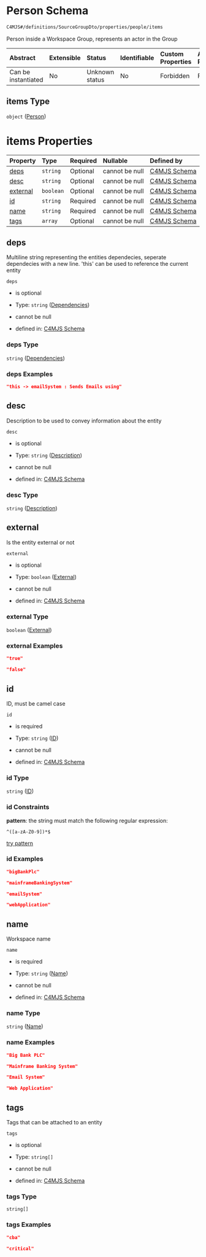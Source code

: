 # Person Schema

```txt
C4MJS#/definitions/SourceGroupDto/properties/people/items
```

Person inside a Workspace Group, represents an actor in the Group

| Abstract            | Extensible | Status         | Identifiable | Custom Properties | Additional Properties | Access Restrictions | Defined In                                                                            |
| :------------------ | :--------- | :------------- | :----------- | :---------------- | :-------------------- | :------------------ | :------------------------------------------------------------------------------------ |
| Can be instantiated | No         | Unknown status | No           | Forbidden         | Forbidden             | none                | [source-workspace.schema.json\*](source-workspace.schema.json "open original schema") |

## items Type

`object` ([Person](source-workspace-definitions-person.md))

# items Properties

| Property              | Type      | Required | Nullable       | Defined by                                                                                                                          |
| :-------------------- | :-------- | :------- | :------------- | :---------------------------------------------------------------------------------------------------------------------------------- |
| [deps](#deps)         | `string`  | Optional | cannot be null | [C4MJS Schema](source-workspace-definitions-person-properties-dependencies.md "C4MJS#/definitions/SourcePersonDto/properties/deps") |
| [desc](#desc)         | `string`  | Optional | cannot be null | [C4MJS Schema](source-workspace-definitions-person-properties-description.md "C4MJS#/definitions/SourcePersonDto/properties/desc")  |
| [external](#external) | `boolean` | Optional | cannot be null | [C4MJS Schema](source-workspace-definitions-person-properties-external.md "C4MJS#/definitions/SourcePersonDto/properties/external") |
| [id](#id)             | `string`  | Required | cannot be null | [C4MJS Schema](source-workspace-definitions-person-properties-id.md "C4MJS#/definitions/SourcePersonDto/properties/id")             |
| [name](#name)         | `string`  | Required | cannot be null | [C4MJS Schema](source-workspace-definitions-person-properties-name.md "C4MJS#/definitions/SourcePersonDto/properties/name")         |
| [tags](#tags)         | `array`   | Optional | cannot be null | [C4MJS Schema](source-workspace-definitions-person-properties-tags.md "C4MJS#/definitions/SourcePersonDto/properties/tags")         |

## deps

Multiline string representing the entities dependecies, seperate dependecies with a new line. 'this' can be used to reference the current entity

`deps`

*   is optional

*   Type: `string` ([Dependencies](source-workspace-definitions-person-properties-dependencies.md))

*   cannot be null

*   defined in: [C4MJS Schema](source-workspace-definitions-person-properties-dependencies.md "C4MJS#/definitions/SourcePersonDto/properties/deps")

### deps Type

`string` ([Dependencies](source-workspace-definitions-person-properties-dependencies.md))

### deps Examples

```json
"this -> emailSystem : Sends Emails using"
```

## desc

Description to be used to convey information about the entity

`desc`

*   is optional

*   Type: `string` ([Description](source-workspace-definitions-person-properties-description.md))

*   cannot be null

*   defined in: [C4MJS Schema](source-workspace-definitions-person-properties-description.md "C4MJS#/definitions/SourcePersonDto/properties/desc")

### desc Type

`string` ([Description](source-workspace-definitions-person-properties-description.md))

## external

Is the entity external or not

`external`

*   is optional

*   Type: `boolean` ([External](source-workspace-definitions-person-properties-external.md))

*   cannot be null

*   defined in: [C4MJS Schema](source-workspace-definitions-person-properties-external.md "C4MJS#/definitions/SourcePersonDto/properties/external")

### external Type

`boolean` ([External](source-workspace-definitions-person-properties-external.md))

### external Examples

```json
"true"
```

```json
"false"
```

## id

ID, must be camel case

`id`

*   is required

*   Type: `string` ([ID](source-workspace-definitions-person-properties-id.md))

*   cannot be null

*   defined in: [C4MJS Schema](source-workspace-definitions-person-properties-id.md "C4MJS#/definitions/SourcePersonDto/properties/id")

### id Type

`string` ([ID](source-workspace-definitions-person-properties-id.md))

### id Constraints

**pattern**: the string must match the following regular expression:&#x20;

```regexp
^([a-zA-Z0-9])*$
```

[try pattern](https://regexr.com/?expression=%5E\(%5Ba-zA-Z0-9%5D\)*%24 "try regular expression with regexr.com")

### id Examples

```json
"bigBankPlc"
```

```json
"mainframeBankingSystem"
```

```json
"emailSystem"
```

```json
"webApplication"
```

## name

Workspace name

`name`

*   is required

*   Type: `string` ([Name](source-workspace-definitions-person-properties-name.md))

*   cannot be null

*   defined in: [C4MJS Schema](source-workspace-definitions-person-properties-name.md "C4MJS#/definitions/SourcePersonDto/properties/name")

### name Type

`string` ([Name](source-workspace-definitions-person-properties-name.md))

### name Examples

```json
"Big Bank PLC"
```

```json
"Mainframe Banking System"
```

```json
"Email System"
```

```json
"Web Application"
```

## tags

Tags that can be attached to an entity

`tags`

*   is optional

*   Type: `string[]`

*   cannot be null

*   defined in: [C4MJS Schema](source-workspace-definitions-person-properties-tags.md "C4MJS#/definitions/SourcePersonDto/properties/tags")

### tags Type

`string[]`

### tags Examples

```json
"cba"
```

```json
"critical"
```
